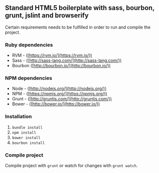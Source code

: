 ## Standard HTML5 boilerplate with sass, bourbon, grunt, jslint and browserify
Certain requirements needs to be fulfilled in order to run and compile the project.

### Ruby dependencies
  * RVM - ([https://rvm.io/](https://rvm.io/))
  * Sass - ([http://sass-lang.com/](http://sass-lang.com/))
  * Bourbon ([http://bourbon.io/](http://bourbon.io/))

### NPM dependencies
  * Node - ([http://nodejs.org/](http://nodejs.org/))
  * NPM - ([https://npmjs.org/](https://npmjs.org/))
  * Grunt - ([http://gruntjs.com/](http://gruntjs.com/))
  * Bower - ([http://bower.io/](http://bower.io/))

### Installation
1. `bundle install`
2. `npm install`
3. `bower install`
4. `bourbon install`

### Compile project
Compile project with `grunt` or watch for changes with `grunt watch`.

